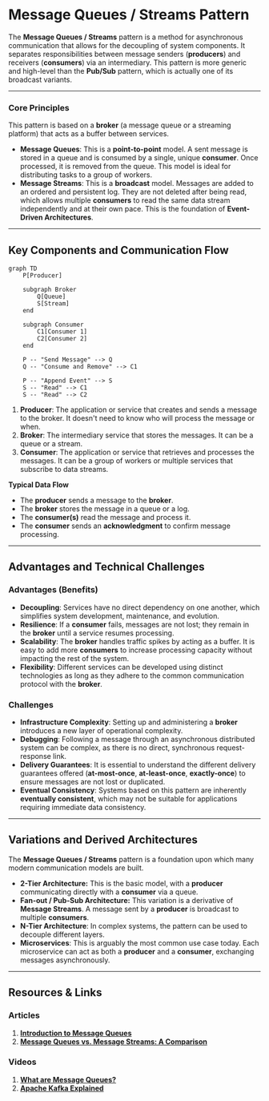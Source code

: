 # **Message Queues / Streams Pattern**

The **Message Queues / Streams** pattern is a method for asynchronous communication that allows for the decoupling of system components. It separates responsibilities between message senders (**producers**) and receivers (**consumers**) via an intermediary. This pattern is more generic and high-level than the **Pub/Sub** pattern, which is actually one of its broadcast variants.

---

### **Core Principles**

This pattern is based on a **broker** (a message queue or a streaming platform) that acts as a buffer between services.

* **Message Queues**: This is a **point-to-point** model. A sent message is stored in a queue and is consumed by a single, unique **consumer**. Once processed, it is removed from the queue. This model is ideal for distributing tasks to a group of workers.
* **Message Streams**: This is a **broadcast** model. Messages are added to an ordered and persistent log. They are not deleted after being read, which allows multiple **consumers** to read the same data stream independently and at their own pace. This is the foundation of **Event-Driven Architectures**.

---

## **Key Components and Communication Flow**

```mermaid
graph TD
    P[Producer]

    subgraph Broker
        Q[Queue]
        S[Stream]
    end

    subgraph Consumer
        C1[Consumer 1]
        C2[Consumer 2]
    end

    P -- "Send Message" --> Q
    Q -- "Consume and Remove" --> C1

    P -- "Append Event" --> S
    S -- "Read" --> C1
    S -- "Read" --> C2
```

1.  **Producer**: The application or service that creates and sends a message to the broker. It doesn't need to know who will process the message or when.
2.  **Broker**: The intermediary service that stores the messages. It can be a queue or a stream.
3.  **Consumer**: The application or service that retrieves and processes the messages. It can be a group of workers or multiple services that subscribe to data streams.

**Typical Data Flow**
* The **producer** sends a message to the **broker**.
* The **broker** stores the message in a queue or a log.
* The **consumer(s)** read the message and process it.
* The **consumer** sends an **acknowledgment** to confirm message processing.

---

## **Advantages and Technical Challenges**

### **Advantages (Benefits)**

* **Decoupling**: Services have no direct dependency on one another, which simplifies system development, maintenance, and evolution.
* **Resilience**: If a **consumer** fails, messages are not lost; they remain in the **broker** until a service resumes processing.
* **Scalability**: The **broker** handles traffic spikes by acting as a buffer. It is easy to add more **consumers** to increase processing capacity without impacting the rest of the system.
* **Flexibility**: Different services can be developed using distinct technologies as long as they adhere to the common communication protocol with the **broker**.

### **Challenges**

* **Infrastructure Complexity**: Setting up and administering a **broker** introduces a new layer of operational complexity.
* **Debugging**: Following a message through an asynchronous distributed system can be complex, as there is no direct, synchronous request-response link.
* **Delivery Guarantees**: It is essential to understand the different delivery guarantees offered (**at-most-once**, **at-least-once**, **exactly-once**) to ensure messages are not lost or duplicated.
* **Eventual Consistency**: Systems based on this pattern are inherently **eventually consistent**, which may not be suitable for applications requiring immediate data consistency.

---

## **Variations and Derived Architectures**

The **Message Queues / Streams** pattern is a foundation upon which many modern communication models are built.

* **2-Tier Architecture:** This is the basic model, with a **producer** communicating directly with a **consumer** via a queue.
* **Fan-out / Pub-Sub Architecture:** This variation is a derivative of **Message Streams**. A message sent by a **producer** is broadcast to multiple **consumers**.
* **N-Tier Architecture**: In complex systems, the pattern can be used to decouple different layers.
* **Microservices**: This is arguably the most common use case today. Each microservice can act as both a **producer** and a **consumer**, exchanging messages asynchronously.

---

## **Resources & Links**

### **Articles**
1.  **[Introduction to Message Queues](https://www.cloudamqp.com/blog/2014-04-16-introduction-to-rabbitmq.html)**
2.  **[Message Queues vs. Message Streams: A Comparison](https://www.confluent.io/blog/message-queues-vs-kafka-message-streams/)**

### **Videos**
1.  **[What are Message Queues?](https://www.youtube.com/watch?v=F3zV336N9tA)**
2.  **[Apache Kafka Explained](https://www.youtube.com/watch?v=Ch5XeQz82r0)**